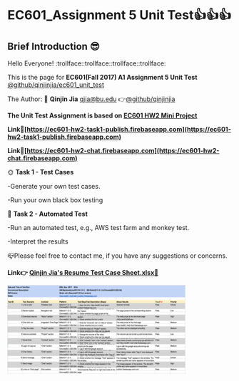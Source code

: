 # EC601_Assignment 5 Unit Test:thumbsup::thumbsup::thumbsup:
## Brief Introduction :sunglasses:
  Hello Everyone! :trollface::trollface::trollface::trollface:
  
  This is the page for **EC601(Fall 2017) A1 Assignment 5 Unit Test** 
  [@github/qinjinjia/ec601_unit_test](https://github.com/qinjinjia/ec601_Unit_Test)
  
  The Author: :boy: **Qinjin Jia** qjia@bu.edu   :point_right:[@github/qinjinjia](https://github.com/qinjinjia)
  
  **The Unit Test Assignment is based on [EC601 HW2 Mini Project](https://github.com/qinjinjia/ec601_miniproject)**
      
  **Link:link:[https://ec601-hw2-task1-publish.firebaseapp.com](https://ec601-hw2-task1-publish.firebaseapp.com)** 
  
  **Link:link:[https://ec601-hw2-chat.firebaseapp.com](https://ec601-hw2-chat.firebaseapp.com)**
  
  
  :sun_with_face: **Task 1 - Test Cases**
   
  -Generate your own test cases.

  -Run your own black box testing

  :full_moon_with_face: **Task 2 - Automated Test**
  
  -Run an automated test, e.g., AWS test farm and monkey test.

  -Interpret the results
   
  :mailbox_closed:Please feel free to contact me, if you have any suggestions or concerns.
  
  
  **Link:point_right: [Qinjin Jia's Resume Test Case Sheet.xlsx:link:](https://github.com/qinjinjia/ec601_Unit_Test/blob/master/Qinjin%20Jia's%20Resume%20Test%20Case%20Sheet.xlsx)** 
  
  <img src="https://github.com/qinjinjia/ec601_Unit_Test/blob/master/Unit%20Test%20Screenshot.png" width="400" height="200">
